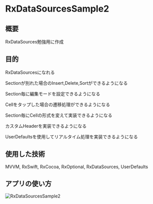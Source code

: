 # RxDataSourcesSample2
## 概要
RxDataSources勉強用に作成
## 目的
RxDataSourcesになれる

Sectionが別れた場合のInsert,Delete,Sortができるようになる

Section毎に編集モードを設定できるようになる

Cellをタップした場合の遷移処理ができるようになる

Section毎にCellの形式を変えて実装できるようになる

カスタムHeaderを実装できるようになる

UserDefaultsを使用してリアルタイム処理を実装できるようになる
## 使用した技術
MVVM, RxSwift, RxCocoa, RxOptional, RxDataSources, UserDefaults
## アプリの使い方
![RxDataSourcesSample2](https://user-images.githubusercontent.com/108079580/220533881-d7a71ddb-c562-4de1-8fbc-848da8298581.gif)
